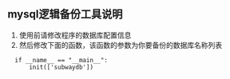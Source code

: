 ## mysql逻辑备份工具说明

1. 使用前请修改程序的数据库配置信息
2. 然后修改下面的函数，该函数的参数为你要备份的数据库名称列表

```
  if __name__ == "__main__":
      init(['subwaydb'])
```

